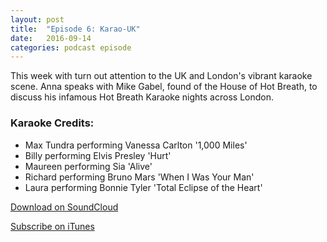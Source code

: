 ```yaml
---
layout: post
title:  "Episode 6: Karao-UK"
date:   2016-09-14
categories: podcast episode
---
```



This week with turn out attention to the UK and London's vibrant karaoke scene. Anna speaks with Mike Gabel, found of the House of Hot Breath, to discuss his infamous Hot Breath Karaoke nights across London.

### Karaoke Credits:

- Max Tundra performing Vanessa Carlton '1,000 Miles'
- Billy performing Elvis Presley 'Hurt' 
- Maureen performing Sia 'Alive'
- Richard performing Bruno Mars 'When I Was Your Man'
- Laura performing Bonnie Tyler 'Total Eclipse of the Heart'

[Download on SoundCloud](https://soundcloud.com/karaoke-theory/s1e6-karao-uk)

[Subscribe on iTunes](https://itunes.apple.com/ie/podcast/karaoke-theory/id1137159144?mt=2)
